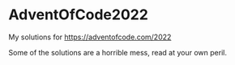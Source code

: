 # AdventOfCode2022
My solutions for https://adventofcode.com/2022

Some of the solutions are a horrible mess, read at your own peril.